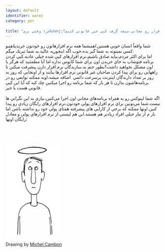 ```yaml
---
layout: default
identifier: warez
category: per

title: "چرا وقتي نرم&zwnj;افزار رو مجاني ميشه گرفت كپي غير قانوني كنيم؟"
---
```

شما واقعاً انسان خوبي هستين.*اهم*شما همه نرم افزارهاتون رو خودتون
خريدين*اهم*و كسي نميتونه به شما گير بده،خوب اگه اينجوريه عاليه.به شما
تبريك ميگم.<br />
اما براي اكثر مردم،بيايد صادق باشيم،نرم&zwnj; افزارهاي كپي شده خيلي
عاديه.كپي كردن برنامه فتوشاپ به جاي خريدن اون براي شما كابوس نداره اما
آيا مطمئنيد كه هرگز با اون مشكل نخواهيد داشت؟بطور حتم نه.سازندگان نرم
افزار دارن پيشرفت ميكنن تا راههايي رو براي پيدا كردن صاحبان غير قانوني
نرم افزارها بيابند و از اونجايي كه روز به روز بر تعداد دارندگان اينترنت
پرسرعت دائمي &nbsp;اضافه ميشه،اونه ممكنه توابعي رو در برنامه&zwnj;هاشون
بذارن تا هر بار كه شما برنامه رو اجرا ميكنين چك كنه كه آيا اين كپي
قانوني هست يا خير. <br />
<br />
اگه شما لينوكس رو به همراه برنامه&zwnj;هاي مجاني اون اجرا
مي&zwnj;كنين،نيازي به اين نگراني ها نيست.شما مي&zwnj;تونين براي نرم
افزارهاي پولي خودتون،نرم افزارهاي رايگان زيادي رو پيدا كنين.اونها ممكنه
كه برخي از كارايي هاي پيشرفته همتاي پولي خود رو نداشته باشن اما باز م
از نياز خيلي افراد زيادتر هم هستند.اين هم ليستي از نرم افزارهاي پولي و
معادل رايگان اونها:

&nbsp;




<br />
<br />


<img src="/img/warez.png">

Drawing by <a href="http://michel.cambon.free.fr/ampere/salle1bis.htm">Michel Cambon</a>






